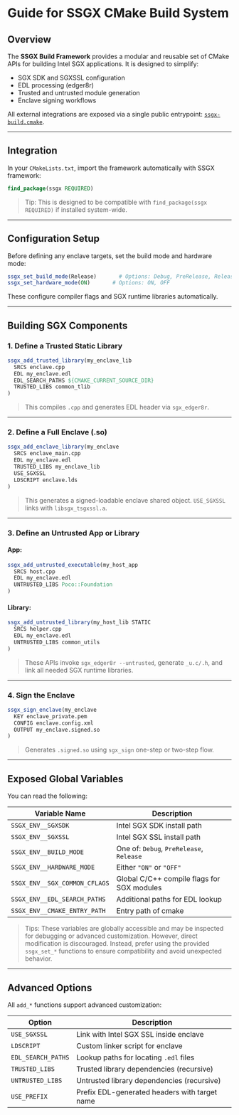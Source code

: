 # Guide for SSGX CMake Build System

##  Overview

The **SSGX Build Framework** provides a modular and reusable set of CMake APIs for building Intel SGX applications. It is designed to simplify:

- SGX SDK and SGXSSL configuration
- EDL processing (edger8r)
- Trusted and untrusted module generation
- Enclave signing workflows

All external integrations are exposed via a single public entrypoint: [`ssgx-build.cmake`](ssgx-build.cmake).

---

## Integration

In your `CMakeLists.txt`, import the framework automatically with SSGX framework:

```cmake
find_package(ssgx REQUIRED)
```

> Tip: This is designed to be compatible with `find_package(ssgx REQUIRED)` if installed system-wide.

---

## Configuration Setup

Before defining any enclave targets, set the build mode and hardware mode:

```cmake
ssgx_set_build_mode(Release)       # Options: Debug, PreRelease, Release
ssgx_set_hardware_mode(ON)       # Options: ON, OFF
```

These configure compiler flags and SGX runtime libraries automatically.

---

## Building SGX Components

### 1. Define a Trusted Static Library

```cmake
ssgx_add_trusted_library(my_enclave_lib
  SRCS enclave.cpp
  EDL my_enclave.edl
  EDL_SEARCH_PATHS ${CMAKE_CURRENT_SOURCE_DIR}
  TRUSTED_LIBS common_tlib
)
```

> This compiles `.cpp` and generates EDL header via `sgx_edger8r`.

---

### 2. Define a Full Enclave (.so)

```cmake
ssgx_add_enclave_library(my_enclave
  SRCS enclave_main.cpp
  EDL my_enclave.edl
  TRUSTED_LIBS my_enclave_lib
  USE_SGXSSL
  LDSCRIPT enclave.lds
)
```

> This generates a signed-loadable enclave shared object. `USE_SGXSSL` links with `libsgx_tsgxssl.a`.

---

### 3. Define an Untrusted App or Library

#### App:

```cmake
ssgx_add_untrusted_executable(my_host_app
  SRCS host.cpp
  EDL my_enclave.edl
  UNTRUSTED_LIBS Poco::Foundation
)
```

#### Library:

```cmake
ssgx_add_untrusted_library(my_host_lib STATIC
  SRCS helper.cpp
  EDL my_enclave.edl
  UNTRUSTED_LIBS common_utils
)
```

> These APIs invoke `sgx_edger8r --untrusted`, generate `_u.c/.h`, and link all needed SGX runtime libraries.

---

### 4. Sign the Enclave

```cmake
ssgx_sign_enclave(my_enclave
  KEY enclave_private.pem
  CONFIG enclave.config.xml
  OUTPUT my_enclave.signed.so
)
```

> Generates `.signed.so` using `sgx_sign` one-step or two-step flow.

---

## Exposed Global Variables

You can read the following:

| Variable Name                   | Description                                |
|--------------------------------|--------------------------------------------|
| `SSGX_ENV__SGXSDK`             | Intel SGX SDK install path                 |
| `SSGX_ENV__SGXSSL`             | Intel SGX SSL install path                 |
| `SSGX_ENV__BUILD_MODE`         | One of: `Debug`, `PreRelease`, `Release`   |
| `SSGX_ENV__HARDWARE_MODE`      | Either `"ON"` or `"OFF"`                   |
| `SSGX_ENV__SGX_COMMON_CFLAGS`  | Global C/C++ compile flags for SGX modules |
| `SSGX_ENV__EDL_SEARCH_PATHS`   | Additional paths for EDL lookup            |
| `SSGX_ENV__CMAKE_ENTRY_PATH`   | Entry path of cmake                        |

> Tips: These variables are globally accessible and may be inspected for debugging or advanced customization. However, direct modification is discouraged. Instead, prefer using the provided `ssgx_set_*` functions to ensure compatibility and avoid unexpected behavior.
---

## Advanced Options

All `add_*` functions support advanced customization:

| Option            | Description                                  |
|-------------------|----------------------------------------------|
| `USE_SGXSSL`      | Link with Intel SGX SSL inside enclave       |
| `LDSCRIPT`        | Custom linker script for enclave             |
| `EDL_SEARCH_PATHS`| Lookup paths for locating `.edl` files       |
| `TRUSTED_LIBS`    | Trusted library dependencies (recursive)     |
| `UNTRUSTED_LIBS`  | Untrusted library dependencies (recursive)   |
| `USE_PREFIX`      | Prefix EDL-generated headers with target name|


